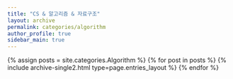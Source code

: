 ```yaml
---
title: "CS & 알고리즘 & 자료구조"
layout: archive
permalink: categories/algorithm
author_profile: true
sidebar_main: true
---
```


{% assign posts = site.categories.Algorithm %}
{% for post in posts %} {% include archive-single2.html type=page.entries_layout %} {% endfor %}

